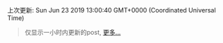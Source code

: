 
  
 上次更新: Sun Jun 23 2019 13:00:40 GMT+0000 (Coordinated Universal Time) 

 > 仅显示一小时内更新的post, [更多...](screenshots/)
  